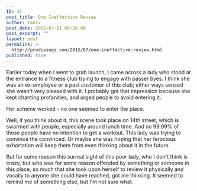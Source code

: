 ```yaml
---
ID: 31
post_title: One Ineffective Review
author: Yaniv
post_date: 2015-07-11 08:26:00
post_excerpt: ""
layout: post
permalink: >
  http://prodissues.com/2015/07/one-ineffective-review.html
published: true
---
```

<p> Earlier today when I went to grab launch, I came across a lady who stood at the entrance to a fitness club trying to engage with passer byes. I think she was an ex-employee or a past customer of this club; either ways sensed she wasn't very pleased with it. I probably got that impression because she kept chanting profanities, and urged people to avoid entering it. </p>

<!-- more -->

<p> Her scheme worked - no one seemed to enter the place. </p>

<p> Well, if you think about it, this scene took place on 14th street, which is swarmed with people, especially around lunch time. And so 99.99% of those people have no intention to get a workout. This lady was trying to convince the convinced. Or maybe she was hoping that her ferocious exhortation will keep them from even thinking about it in the future. </p>

<p> But for some reason this surreal sight of this poor lady, who I don't think is crazy, but who was for some reason offended by something or someone in this place, so much that she took upon herself to review it physically and vocally to anyone she could have reached, got me thinking. It seemed to remind me of something else, but I'm not sure what. </p>